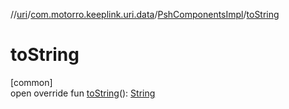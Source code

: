 //[uri](../../../index.md)/[com.motorro.keeplink.uri.data](../index.md)/[PshComponentsImpl](index.md)/[toString](to-string.md)

# toString

[common]\
open override fun [toString](to-string.md)(): [String](https://kotlinlang.org/api/latest/jvm/stdlib/kotlin/-string/index.html)
